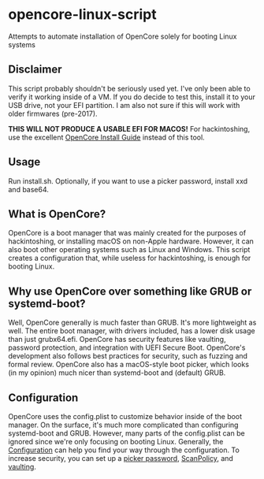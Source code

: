 # opencore-linux-script
Attempts to automate installation of OpenCore solely for booting Linux systems

## Disclaimer
This script probably shouldn't be seriously used yet. I've only been able to verify it working inside of a VM. If you do decide to test this, install it to your USB drive, not your EFI partition. I am also not sure if this will work with older firmwares (pre-2017).

**THIS WILL NOT PRODUCE A USABLE EFI FOR MACOS!** For hackintoshing, use the excellent [OpenCore Install Guide](https://dortania.github.io/OpenCore-Install-Guide/) instead of this tool.

## Usage
Run install.sh. Optionally, if you want to use a picker password, install xxd and base64.

## What is OpenCore?
OpenCore is a boot manager that was mainly created for the purposes of hackintoshing, or installing macOS on non-Apple hardware. However, it can also boot other operating systems such as Linux and Windows. This script creates a configuration that, while useless for hackintoshing, is enough for booting Linux.

## Why use OpenCore over something like GRUB or systemd-boot?
Well, OpenCore generally is much faster than GRUB. It's more lightweight as well. The entire boot manager, with drivers included, has a lower disk usage than just grubx64.efi. OpenCore has security features like vaulting, password protection, and integration with UEFI Secure Boot. OpenCore's development also follows best practices for security, such as fuzzing and formal review. OpenCore also has a macOS-style boot picker, which looks (in my opinion) much nicer than systemd-boot and (default) GRUB. 

## Configuration
OpenCore uses the config.plist to customize behavior inside of the boot manager. On the surface, it's much more complicated than configuring systemd-boot and GRUB. However, many parts of the config.plist can be ignored since we're only focusing on booting Linux. Generally, the [Configuration](https://dortania.github.io/docs/latest/Configuration.html) can help you find your way through the configuration. To increase security, you can set up a [picker password](https://dortania.github.io/OpenCore-Post-Install/universal/security/password.html), [ScanPolicy](https://dortania.github.io/OpenCore-Post-Install/universal/security/scanpolicy.html), and [vaulting](https://dortania.github.io/OpenCore-Post-Install/universal/security/vault.html).
